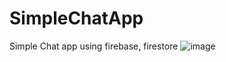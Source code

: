 # SimpleChatApp
Simple Chat app using firebase, firestore
![image](https://user-images.githubusercontent.com/85005930/168671581-44d3f08a-2ce8-473c-b066-28d0407df82a.png)
